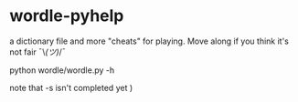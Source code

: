 # wordle-pyhelp

a dictionary file and more "cheats" for playing. Move along if you think it's not fair ¯\\_(ツ)_/¯

python wordle/wordle.py -h

note that -s isn't completed yet )
